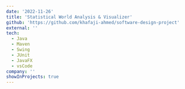 ```yaml
---
date: '2022-11-26'
title: 'Statistical World Analysis & Visualizer'
github: 'https://github.com/khafaji-ahmed/software-design-project'
external: ''
tech:
  - Java
  - Maven
  - Swing
  - JUnit
  - JavaFX
  - vsCode
company: ''
showInProjects: true
---
```


<!-- Repository dedicated to my #100DaysOfCode journey -->
